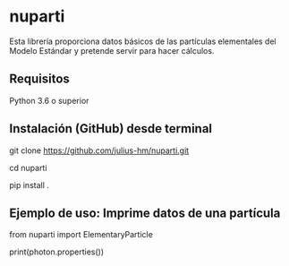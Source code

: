 # nuparti
Esta librería proporciona datos básicos de las partículas elementales del Modelo Estándar y pretende servir para hacer cálculos.

## Requisitos
Python 3.6 o superior

## Instalación (GitHub) desde terminal

git clone https://github.com/julius-hm/nuparti.git

cd nuparti

pip install .

## Ejemplo de uso: Imprime datos de una partícula

from nuparti import ElementaryParticle

print(photon.properties())



##

